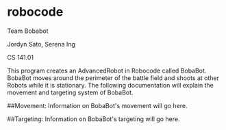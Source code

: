 # robocode
Team Bobabot

Jordyn Sato, Serena Ing

CS 141.01

This program creates an AdvancedRobot in Robocode called BobaBot. BobaBot moves around the perimeter of the battle field and shoots at other Robots while it is stationary. The following documentation will explain the movement and targeting system of BobaBot.

##Movement:
Information on BobaBot's movement will go here.

##Targeting:
Information on BobaBot's targeting will go here.

